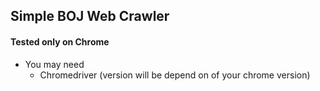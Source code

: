 ## Simple BOJ Web Crawler

#### Tested only on Chrome
+ You may need
  + Chromedriver (version will be depend on of your chrome version)
